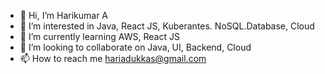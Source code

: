 - 👋 Hi, I’m Harikumar A
- 👀 I’m interested in Java, React JS, Kuberantes. NoSQL.Database, Cloud
- 🌱 I’m currently learning AWS, React JS
- 💞️ I’m looking to collaborate on Java, UI, Backend, Cloud
- 📫 How to reach me hariadukkas@gmail.com

<!---
hariadukkas/hariadukkas is a ✨ special ✨ repository because its `README.md` (this file) appears on your GitHub profile.
You can click the Preview link to take a look at your changes.
--->
